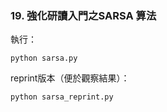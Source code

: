 ﻿### 19. 強化研讀入門之SARSA 算法

執行：
```
python sarsa.py
```

reprint版本（便於觀察結果）：

```
python sarsa_reprint.py
```
